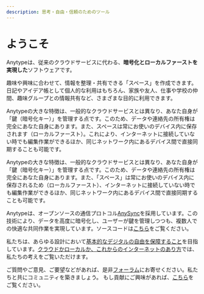 ```yaml
---
description: 思考・自由・信頼のためのツール
---
```


# ようこそ

Anytypeは、従来のクラウドサービスに代わる、**暗号化とローカルファーストを実現した**ソフトウェアです。

趣味や興味に合わせて、情報を整理・共有できる「スペース」を作成できます。日記やアイデア帳として個人的な利用はもちろん、家族や友人、仕事や学校の仲間、趣味グループとの情報共有など、さまざまな目的に利用できます。

Anytypeの大きな特徴は、一般的なクラウドサービスとは異なり、あなた自身が「鍵（暗号化キー）」を管理する点です。このため、データや連絡先の所有権は完全にあなた自身にあります。また、スペースは常にお使いのデバイス内に保存されます（ローカルファースト）。これにより、インターネットに接続していない時でも編集作業ができるほか、同じネットワーク内にあるデバイス間で直接同期することも可能です。

Anytypeの大きな特徴は、一般的なクラウドサービスとは異なり、あなた自身が「鍵（暗号化キー）」を管理する点です。このため、データや連絡先の所有権は完全にあなた自身にあります。また、「スペース」は常にお使いのデバイス内に保存されるため（ローカルファースト）、インターネットに接続していない時でも編集作業ができるほか、同じネットワーク内にあるデバイス間で直接同期することも可能です。

Anytypeは、オープンソースの通信プロトコル[AnySync](https://tech.anytype.io/any-sync/overview)を採用しています。この技術により、データを高度に暗号化し、ユーザーが鍵を管理しつつも、複数人での快適な共同作業を実現しています。ソースコードは[こちら](https://github.com/anyproto)をご覧ください。


私たちは、あらゆる設計において[基本的なデジタルの自由を保障すること](https://youtu.be/6Hyr881Xi8A?si=tVftb8x9V5koMt0U)を目指しています。[クラウドかローカルか、これからのインターネットのあり方](https://blog.anytype.io/from-cloud-to-local-first/)では、私たちの考えをご覧いただけます。

ご質問やご意見、ご要望などがあれば、是非[フォーラム](advanced/community/community-forum.md)にお寄せください。私たちと共にコミュニティを築きましょう。
もし貢献にご興味があれば、[こちら](advanced/community/join-the-open-source-project.md)をご覧ください。
